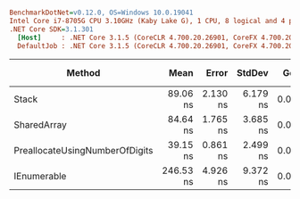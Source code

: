 ``` ini

BenchmarkDotNet=v0.12.0, OS=Windows 10.0.19041
Intel Core i7-8705G CPU 3.10GHz (Kaby Lake G), 1 CPU, 8 logical and 4 physical cores
.NET Core SDK=3.1.301
  [Host]     : .NET Core 3.1.5 (CoreCLR 4.700.20.26901, CoreFX 4.700.20.27001), X64 RyuJIT
  DefaultJob : .NET Core 3.1.5 (CoreCLR 4.700.20.26901, CoreFX 4.700.20.27001), X64 RyuJIT


```
|                         Method |      Mean |    Error |   StdDev |  Gen 0 | Gen 1 | Gen 2 | Allocated |
|------------------------------- |----------:|---------:|---------:|-------:|------:|------:|----------:|
|                          Stack |  89.06 ns | 2.130 ns | 6.179 ns | 0.0592 |     - |     - |     248 B |
|                    SharedArray |  84.64 ns | 1.765 ns | 3.685 ns | 0.0153 |     - |     - |      64 B |
| PreallocateUsingNumberOfDigits |  39.15 ns | 0.861 ns | 2.499 ns | 0.0153 |     - |     - |      64 B |
|                    IEnumerable | 246.53 ns | 4.926 ns | 9.372 ns | 0.0610 |     - |     - |     256 B |
